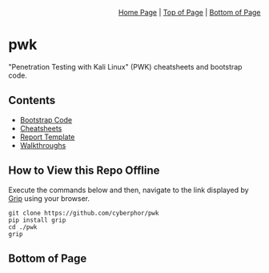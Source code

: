 <p align="right">
  <a href="/README.md">Home Page</a> |
  <a href="/README.md#public-repo-contents">Top of Page</a> |
  <a href="/README.md#bottom-of-page">Bottom of Page</a>
</p>

# pwk
"Penetration Testing with Kali Linux" (PWK) cheatsheets and bootstrap code. 

## Contents
* [Bootstrap Code](/bootstrap-code/)
* [Cheatsheets](/cheatsheets/)
* [Report Template](/report/)
* [Walkthroughs](/walkthroughs/)

## How to View this Repo Offline
Execute the commands below and then, navigate to the link displayed by [Grip](https://github.com/joeyespo/grip) using your browser.
```
git clone https://github.com/cyberphor/pwk
pip install grip
cd ./pwk
grip 
```

## Bottom of Page
